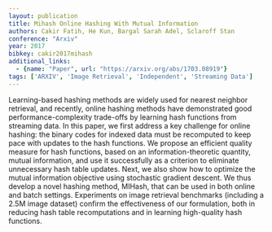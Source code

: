 ```yaml
---
layout: publication
title: Mihash Online Hashing With Mutual Information
authors: Cakir Fatih, He Kun, Bargal Sarah Adel, Sclaroff Stan
conference: "Arxiv"
year: 2017
bibkey: cakir2017mihash
additional_links:
  - {name: "Paper", url: "https://arxiv.org/abs/1703.08919"}
tags: ['ARXIV', 'Image Retrieval', 'Independent', 'Streaming Data']
---
```

Learning-based hashing methods are widely used for nearest neighbor retrieval, and recently, online hashing methods have demonstrated good performance-complexity trade-offs by learning hash functions from streaming data. In this paper, we first address a key challenge for online hashing: the binary codes for indexed data must be recomputed to keep pace with updates to the hash functions. We propose an efficient quality measure for hash functions, based on an information-theoretic quantity, mutual information, and use it successfully as a criterion to eliminate unnecessary hash table updates. Next, we also show how to optimize the mutual information objective using stochastic gradient descent. We thus develop a novel hashing method, MIHash, that can be used in both online and batch settings. Experiments on image retrieval benchmarks (including a 2.5M image dataset) confirm the effectiveness of our formulation, both in reducing hash table recomputations and in learning high-quality hash functions.
